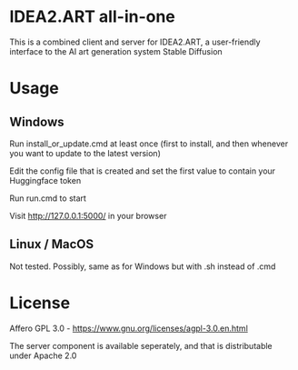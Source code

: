 # IDEA2.ART all-in-one

This is a combined client and server for IDEA2.ART, a user-friendly interface to the AI art generation system Stable Diffusion

# Usage

## Windows

Run install_or_update.cmd at least once (first to install, and then whenever you want to update to the latest version)

Edit the config file that is created and set the first value to contain your Huggingface token

Run run.cmd to start

Visit http://127.0.0.1:5000/ in your browser

## Linux / MacOS

Not tested. Possibly, same as for Windows but with .sh instead of .cmd

# License

Affero GPL 3.0 - https://www.gnu.org/licenses/agpl-3.0.en.html

The server component is available seperately, and that is distributable under Apache 2.0